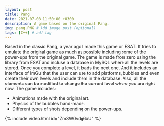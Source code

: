 ```yaml
---
layout: post
title: Pang
date: 2021-07-08 11:50:00 +0300
description: A game based on the original Pang.
img: pang.PNG # Add image post (optional)
tags: [C++] # add tag
---
```


Based in the classic Pang, a year ago I made this game on ESAT. It tries to emulate the original game as much as possible including some of the power-ups from the original game. The game is made from zero using the library from ESAT and incluse a database in MySQL where all the levels are stored. Once you complete a level, it loads the next one. And it includes an interface of ImGui that the user can use to add platforms, bubbles and even create their own levels and include them in the database. Also, all the elements can be modified to change the current level where you are right now. The game includes:

* Animations made with the original art.
* Physics of the bubbles hand-made.
* Different types of shots depending on the power-ups.


{% include video.html id="Zm3W0vdg6xU" %}

